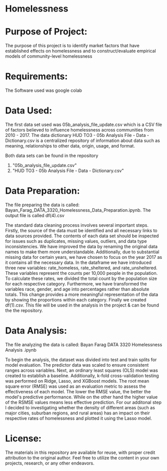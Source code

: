 # Homelessness

# Purpose of Project: 
The purpose of this project is to identify market factors that have established effects on homelessness and to construct/evaluate empirical models of community-level homelessness

# Requirements: 
The Software used was google colab

# Data Used: 
The first data set used was 05b_analysis_file_update.csv which is a CSV file of factors believed to influence homelessness across communities from 2010 - 2017. The data dictionary HUD TO3 - 05b Analysis File - Data - Dictionary.csv is a centralized repository of information about data such as meaning, relationships to other data, origin, usage, and format. 

Both data sets can be found in the repository 
1. "05b_analysis_file_update.csv" 
2. "HUD TO3 - 05b Analysis File - Data - Dictionary.csv" 

# Data Preparation: 
The file preparing the data is called: 
Bayan_Farag_DATA_3320_Homelessness_Data_Preparation.ipynb. The output file is called df(4).csv 

The standard data cleaning process involves several important steps. Firstly, the source of the data must be identified and all necessary links to data sources provided. The contents of each data set should be inspected for issues such as duplicates, missing values, outliers, and data type inconsistencies. We have improved the data by renaming the original data names to make them more understandable. Additionally, due to substantial missing data for certain years, we have chosen to focus on the year 2017 as it contains all the necessary data. In the dataframe we have introduced three new variables: rate_homeless, rate_sheltered, and rate_unsheltered. These variables represent the counts per 10,000 people in the population. To calculate these rates, we divided the total count by the population size for each respective category. Furthermore, we have transformed the variables race, gender, and age into percentages rather than absolute totals. This change provides a more meaningful representation of the data by showing the proportions within each category. Finally we created df(1).csv. This file will be used in the analysis in the project & can be found the the repository. 

# Data Analysis: 
The file analyzing the data is called: Bayan Farag DATA 3320 Homelessness Analysis .ipynb

To begin the analysis, the dataset was divided into test and train splits for model evaluation. The predictor data was scaled to ensure consistent ranges across variables. Next, an ordinary least squares (OLS) model was created to establish a baseline. Additionally, k-fold cross-validation testing was performed on Ridge, Lasso, and XGBoost models. The root mean square error (RMSE) was used as an evaluation metric to assess the effectiveness of each model. The lower the RMSE value, the better the model's predictive performance. While on the other hand the higher value of the RSMSE values means less effective prediction. For our additonal step I decided to investigating whether the density of different areas (such as major cities, suburban regions, and rural areas) has an impact on their respective rates of homelessness and plotted it using the Lasso model. 

# License: 
The materials in this repository are available for reuse, with proper credit attribution to the original author. Feel free to utilize the content in your own projects, research, or any other endeavors.


